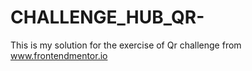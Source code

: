 # CHALLENGE_HUB_QR-

This is my solution for the exercise of Qr challenge from  www.frontendmentor.io
